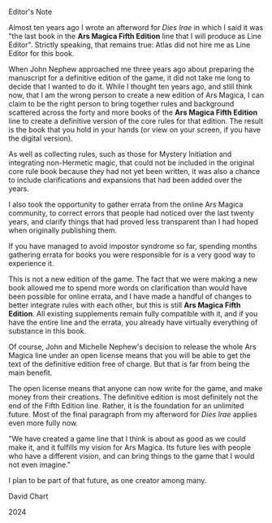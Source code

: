 Editor's Note

Almost ten years ago I wrote an afterword for *Dies Irae* in which I
said it was "the last book in the **Ars Magica Fifth Edition** line that
I will produce as Line Editor". Strictly speaking, that remains true:
Atlas did not hire me as Line Editor for this book.

When John Nephew approached me three years ago about preparing the
manuscript for a definitive edition of the game, it did not take me long
to decide that I wanted to do it. While I thought ten years ago, and
still think now, that I am the wrong person to create a new edition of
Ars Magica, I can claim to be the right person to bring together rules
and background scattered across the forty and more books of the **Ars
Magica Fifth Edition** line to create a definitive version of the core
rules for that edition. The result is the book that you hold in your
hands (or view on your screen, if you have the digital version).

As well as collecting rules, such as those for Mystery Initiation and
integrating non-Hermetic magic, that could not be included in the
original core rule book because they had not yet been written, it was
also a chance to include clarifications and expansions that had been
added over the years.

I also took the opportunity to gather errata from the online Ars Magica
community, to correct errors that people had noticed over the last
twenty years, and clarify things that had proved less transparent than I
had hoped when originally publishing them.

If you have managed to avoid impostor syndrome so far, spending months
gathering errata for books you were responsible for is a very good way
to experience it.

This is not a new edition of the game. The fact that we were making a
new book allowed me to spend more words on clarification than would have
been possible for online errata, and I have made a handful of changes to
better integrate rules with each other, but this is still **Ars Magica
Fifth Edition**. All existing supplements remain fully compatible with
it, and if you have the entire line and the errata, you already have
virtually everything of substance in this book.

Of course, John and Michelle Nephew's decision to release the whole Ars
Magica line under an open license means that you will be able to get the
text of the definitive edition free of charge. But that is far from
being the main benefit.

The open license means that anyone can now write for the game, and make
money from their creations. The definitive edition is most definitely
not the end of the Fifth Edition line. Rather, it is the foundation for
an unlimited future. Most of the final paragraph from my afterword for
*Dies Irae* applies even more fully now.

"We have created a game line that I think is about as good as we could
make it, and it fulfills my vision for Ars Magica. Its future lies with
people who have a different vision, and can bring things to the game
that I would not even imagine."

I plan to be part of that future, as one creator among many.

David Chart

2024
